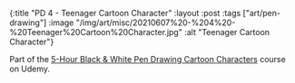 {:title "PD 4 - Teenager Cartoon Character"
 :layout :post
 :tags ["art/pen-drawing"]
 :image "/img/art/misc/20210607%20-%204%20-%20Teenager%20Cartoon%20Character.jpg"
 :alt "Teenager Cartoon Character"}

Part of the [5-Hour Black & White Pen Drawing Cartoon Characters][5HBWPDCC]
course on Udemy.

[5HBWPDCC]: https://www.udemy.com/course/5-hour-black-and-white-pen-drawing-cartoon-characters/
